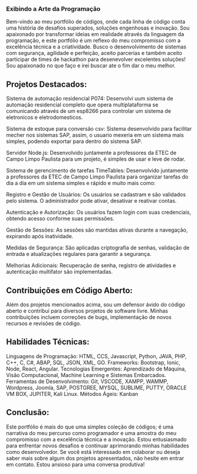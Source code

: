 ### Exibindo a Arte da Programação

Bem-vindo ao meu portfólio de códigos, onde cada linha de código conta uma história de desafios superados, soluções engenhosas e inovação. Sou apaixonado por transformar ideias em realidade através da linguagem da programação, e este portfólio é um reflexo do meu compromisso com a excelência técnica e a criatividade.
Busco o desenvolvimento de sistemas com segurança, agilidade e perfeição, aceito parcerias e também aceito participar de times de hackathon para desenevolver excelentes soluções! Sou apaixonado no que faço e irei buscar ate o fim dar o meu melhor.

## Projetos Destacados:

Sistema de automação residencial P074: Desenvolvi uum sistema de automação residencial completo que opera multiplataforma se comunicando através de um esp8266 para controlar um sistema de eletronicos e eletrodomesticos.

Sistema de estoque para conversão csv: Sistema desenvolvido para facilitar mecher nos sistemas SAP, assim, o usuario mexeria em um sistema mais simples, podendo exportar para dentro do sistema SAP.

Servidor Node.js: Desenvolvido juntamente a professores da ETEC de Campo Limpo Paulista para um projeto, é simples de usar e leve de rodar.

Sistema de gerencimento de tarefas TimeTables: Desenvolvido juntamente a professores da ETEC de Campo Limpo Paulista para organizar tarefas do dia a dia em um sistema simples e rápido e muito mais como:

Registro e Gestão de Usuários:
Os usuários se cadastram e são validados pelo sistema. O administrador pode ativar, desativar e reativar contas.

Autenticação e Autorização:
Os usuários fazem login com suas credenciais, obtendo acesso conforme suas permissões.

Gestão de Sessões:
As sessões são mantidas ativas durante a navegação, expirando após inatividade.

Medidas de Segurança:
São aplicadas criptografia de senhas, validação de entrada e atualizações regulares para garantir a segurança.

Melhorias Adicionais:
Recuperação de senha, registro de atividades e autenticação multifator são implementadas.

## Contribuições em Código Aberto:

Além dos projetos mencionados acima, sou um defensor ávido do código aberto e contribuí para diversos projetos de software livre. Minhas contribuições incluem correções de bugs, implementação de novos recursos e revisões de código.

## Habilidades Técnicas:

Linguagens de Programação: HTML, CCS, Javascript, Python, JAVA, PHP, C++, C, C#, ABAP, SQL, JSON, XML, GO.
Frameworks: Bootstrap, Ionic, Node, React, Angular.
Tecnologias Emergentes: Aprendizado de Máquina, Visão Computacional, Machine Learning e Sistemas Embarcados.
Ferramentas de Desenvolvimento: Git, VSCODE, XAMPP, WAMMP, Wordpress, Joomla, SAP, POSTGREE, MYSQL, SUBLIME, PUTTY, ORACLE VM BOX, JUPITER, Kali Linux.
Métodos Ágeis: Kanban

## Conclusão:

Este portfólio é mais do que uma simples coleção de códigos; é uma narrativa do meu percurso como programador e uma amostra do meu compromisso com a excelência técnica e a inovação. Estou entusiasmado para enfrentar novos desafios e continuar aprimorando minhas habilidades como desenvolvedor. Se você está interessado em colaborar ou deseja saber mais sobre algum dos projetos apresentados, não hesite em entrar em contato. Estou ansioso para uma conversa produtiva!




